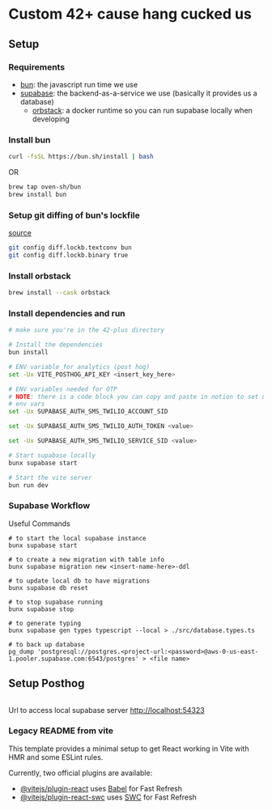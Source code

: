 # Custom 42+ cause hang cucked us

## Setup

### Requirements

- [bun](https://bun.sh/): the javascript run time we use
- [supabase](https://supabase.com/): the backend-as-a-service we use (basically it provides us a database)
  - [orbstack](https://orbstack.dev/): a docker runtime so you can run supabase locally when developing

### Install bun

```bash
curl -fsSL https://bun.sh/install | bash
```

OR

```bash
brew tap oven-sh/bun
brew install bun
```

### Setup git diffing of bun's lockfile

[source](https://bun.sh/docs/install/lockfile)

```bash
git config diff.lockb.textconv bun
git config diff.lockb.binary true
```

### Install orbstack

```bash
brew install --cask orbstack
```

### Install dependencies and run

```bash
# make sure you're in the 42-plus directory

# Install the dependencies
bun install

# ENV variable for analytics (post hog)
set -Ux VITE_POSTHOG_API_KEY <insert_key_here>

# ENV variables needed for OTP
# NOTE: there is a code block you can copy and paste in notion to set up these
# env vars
set -Ux SUPABASE_AUTH_SMS_TWILIO_ACCOUNT_SID

set -Ux SUPABASE_AUTH_SMS_TWILIO_AUTH_TOKEN <value>

set -Ux SUPABASE_AUTH_SMS_TWILIO_SERVICE_SID <value>

# Start supabase locally
bunx supabase start

# Start the vite server
bun run dev
```

### Supabase Workflow

Useful Commands

```fish
# to start the local supabase instance
bunx supabase start

# to create a new migration with table info
bunx supabase migration new <insert-name-here>-ddl

# to update local db to have migrations
bunx supabase db reset

# to stop supabase running
bunx supabase stop

# to generate typing
bunx supabase gen types typescript --local > ./src/database.types.ts

# to back up database
pg_dump 'postgresql://postgres.<project-url:<password>@aws-0-us-east-1.pooler.supabase.com:6543/postgres' > <file name>
```

## Setup Posthog

```fish

```

Url to access local supabase server
[http://localhost:54323](http://localhost:54323)

### Legacy README from vite

This template provides a minimal setup to get React working in Vite with HMR and some ESLint rules.

Currently, two official plugins are available:

- [@vitejs/plugin-react](https://github.com/vitejs/vite-plugin-react/blob/main/packages/plugin-react/README.md) uses [Babel](https://babeljs.io/) for Fast Refresh
- [@vitejs/plugin-react-swc](https://github.com/vitejs/vite-plugin-react-swc) uses [SWC](https://swc.rs/) for Fast Refresh
